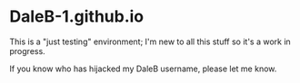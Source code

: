 # DaleB-1.github.io

This is a "just testing" environment; I'm new to all this stuff so it's a work in progress.

If you know who has hijacked my DaleB username, please let me know.
